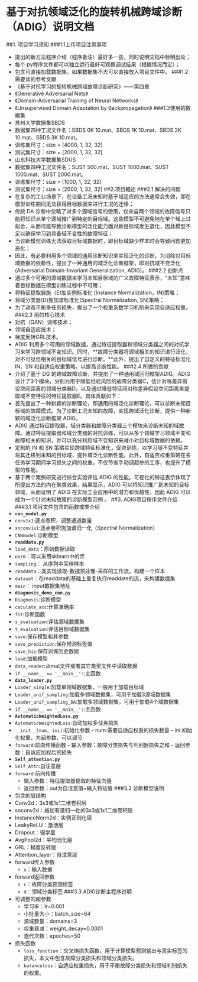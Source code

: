 # 基于对抗领域泛化的旋转机械跨域诊断（ADIG）说明文档
##1. 项目学习须知
###1.1上传项目注意事项
- 提出的新方法程序介绍（程序备注）最好多一些，同时说明文档中标明出处；  
- 每个.py程序文件都可以独立运行最好可观察调试结果（根据情况而定）；  
- 包含可直接加载数据集，如果数据集不大可以直接放入项目文件中。
###1.2需要读的参考文献
- 《基于对抗学习的旋转机械跨域故障诊断研究》——第四章  
- 《Generative Adversarial Nets》  
- 《Domain-Adversarial Training of Neural Networks》  
- 《Unsupervised Domain Adaptation by Backpropagation》
###1.3使用的数据集
- 苏州大学数据集SBDS  
 - 数据集四种工况文件名：SBDS 0K 10.mat、SBDS 1K 10.mat、SBDS 2K 10.mat、SBDS 3K 10.mat。  
 - 训练集尺寸：size = [4000, 1, 32, 32]  
 - 测试集尺寸：size = [2000, 1, 32, 32]  
- 山东科技大学数据集SDUS  
 - 数据集四种工况文件名：SUST 500.mat、SUST 1000.mat、SUST 1500.mat、SUST 2000.mat。  
 - 训练集尺寸：size = [1000, 1, 32, 32]  
 - 测试集尺寸：size = [2000, 1, 32, 32]
##2.项目概述
###2.1 解决的问题
- 在复杂的工业场景下，在设备工况未知时基于域适应的方法通常会失效，即在模型训练期间无法获得目标数据来进行工况的迁移；  
- 传统 DA 诊断中忽略了对多个源域信号的使用，仅来自两个领域的故障信号只能将知识从单个源域推广到特定的目标域。这些模型不可避免地在单个域上过拟合，从而可能导致诊断模型的泛化能力面对新目标域发生退化，因此模型不足以确保学习到具备域不变性的故障特征；  
- 当诊断模型训练无法获取目标域数据时，即目标域缺少样本时会导致问题更加恶化；  
- 因此，有必要利用多个领域的通用诊断知识来实现泛化的诊断。为消除对目标域数据的依赖性，提出了一种通用的域泛化诊断框架，即对抗域不变泛化 (Adversarial Domain-Invariant Generalization, ADIG)。 
###2.2 创新点
- 通过多个可用的源域数据来学习未知目标域的广义故障特征表示，“未知”意味着目标数据在模型训练过程中不可用；  
- 将特征提取器施（E)加实例标准化 (Instance Normalization，IN)策略；  
- 将域分类器(D)施加谱标准化(Spectral Normalization, SN)策略；  
- 为了动态平衡多任务损失，提出了一个权重系数学习机制来实现自适应权重。
###2.3 用的核心技术
- 对抗（GAN）训练技术；  
- 领域自适应技术；  
- 梯度反转GRL技术。  
- ADIG 利用多个可用的领域数据，通过特征提取器和领域分类器之间的对抗学习来学习跨领域不变知识。同时，**故障分类器将源域相关的知识进行泛化，对不可见但相关的目标域信号进行诊断。**此外，提出了自定义的特征标准化 IN、SN 和自适应权重策略，以提高诊断性能。
###2.4 所做的贡献
- 介绍了基于 DG 的跨域故障诊断，并提出了一种通用域回归框架ADIG。ADIG设计了3个模块，分别为用于降低经验风险的故障分类器C，估计对称差异假设空间距离的领域分类器D，以及通过降低特征间对称差异假设空间距离来提取域不变特征的特征提取器E。具体贡献如下：  
- 首先提出了一种新颖的诊断理论，即通用的域泛化诊断理论，可以诊断未知目标域的故障模式。为了诊断工况未知的故障，实现跨域泛化诊断，提供一种新颖的域泛化诊断框架 ADIG。  
- ADIG 通过特征提取器，域分类器和故障分类器三个模块来诊断未知的域故障。通过特征提取器和域分类器的对抗训练，可以从多个领域学习领域不变和故障相关的知识，并可以充分利用域不变知识来减小对目标域数据的依赖。  
- 定制的 IN 和 SN 策略实现跨域特征标准化，促进训练，以学习域不变特征并将其迁移到未知的目标域，提升域泛化诊断性能。此外，自适应权重策略在多任务学习期间学习损失之间的权重，不仅节省手动调超参的工序，也提升了模型的性能。   
- 基于两个案例研究进行综合实验评估 ADIG 的性能。可视化的特征表示体现了所提出方法的内在聚类效果，结果显示，ADIG 可以将知识推广到未知的目标领域，从而证明了 ADIG 在实际工业应用中的潜力和优越性，因此 ADIG 可以成为一个针对未知故障的诊断模型范例 。
##3. ADIG项目程序文件介绍
###3.1 项目文件包含的函数或类介绍
- **`cnn_model.py`**  
 - `conv1x1`:逐点卷积，调整通道数量  
 - `snconv1x1`:逐点卷积施加谱归一化（Spectral Normalization）  
 - `CNNmodel`:诊断模型
- **`readdata.py`**  
 - `load_data`：原始数据读取  
 - `norm`：可以采用sklearn中的库  
 - `sampling`： 从序列中采样样本  
 - `readdata`：类实现读取-数据预处理-采样的工作流，构建一个样本  
 - `dataset`：在readdata的基础上重复执行readdate的流，来构建数据集  
 - `main`： input数据集地址
- **`diagnosis_demo_cnn.py`**
 -  `Diagnosis`:诊断模型
 -  `caculate_acc`:计算准确率
 -  `fit`:诊断函数
 -  `s_evaluation`:评估源域数据集
 -  `t_evaluation`:评估目标域数据集
 -  `save`:保存模型和其参数
 -  `save_prediction`:保存预测标签值
 -  `save_his`:保存训练历史数据
 -  `load`:加载模型
 -  `data_reader`:从mat文件或者其它类型文件中读取数据
 -  `if __name__ == '__main__':`:主函数
- **`data_loader.py`**
 - `Loader_single`:加载单领域数据集，一般用于加载目标域
 - `Loader_unif_sampling`:加载多领域数据集，可用于加载3源域数据集
 - `Loader_unif_sampling_DA`:加载多领域数据集，可用于加载4个域数据集
 - `if __name__ == '__main__':`:主函数
- **`AutomaticWeightedLoss.py`**
 - `AutomaticWeightedLoss`:自动加权多任务损失
 - `__init__(num, ini)`:初始化参数
 	   - num:需要自适应权重的损失数量
 	   - ini:初始化权重，为超参数，可以调节
 - `forward`:前向传播函数
       - 输入参数：故障分类损失与判别器损失之和
       - 返回参数：自适应加权后的损失
- **`Self_attention.py`**
 - `Self_Attn`:自注意层
 - `forward`:前向传播
      - 输入参数：特征提取器提取的特征向量
      - 返回参数：out为自注意值+输入特征值
###3.2 诊断模型说明
- 包含的层结构
 - Conv2d：3x3或1x1二维卷积层
 - snconv2d：施加有谱归一化的3x3或1x1二维卷积层
 - InstanceNorm2d：实例正则化层
 - LeakyReLU：激活层
 - Dropout：辍学层
 - AvgPool2d：平均池化层
 - GRL：梯度反转层
 - Attention_layer：自注意层
- forward传入参数
    - `x`：输入数据
- forward返回参数
    - `c`：故障分类预测标签
    - `d`：领域分类标签
###3.3 ADIG诊断主程序说明
- 可调整的超参数
    - 学习率：lr=0.001
    - 小批量大小：batch_size=64
    - 源域数量：domains=3
    - 权重衰减：weight_decay=0.0001
    - 迭代次数：epoches=50
- 损失函数
    - `loss_function`：交叉熵损失函数，用于计算模型预测输出与真实标签的损失，本文中包含故障分类损失和领域分类损失。
    - `balanceloss`：自适应权重损失，用于平衡故障分类损失和领域判别损失的权重。


